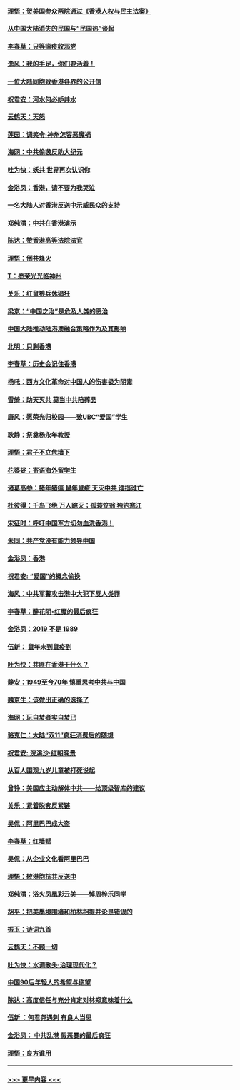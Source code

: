 #### [理悟：贺美国参众两院通过《香港人权与民主法案》](../pages/nsc993/n11678104.md?t=11251111) 
#### [从中国大陆消失的民国与“民国热”谈起](../pages/nsc993/n11678075.md?t=11251111) 
#### [李春草：只等瘟疫收邪党](../pages/nsc993/n11677308.md?t=11251111) 
#### [逸风：我的手足，你们要活着！](../pages/nsc993/n11676352.md?t=11251111) 
#### [一位大陆同胞致香港各界的公开信](../pages/nsc993/n11675761.md?t=11251111) 
#### [祝君安：河水何必妒井水](../pages/nsc993/n11675746.md?t=11251111) 
#### [云鹤天：天怒](../pages/nsc993/n11675718.md?t=11251111) 
#### [莲园：调笑令‧神州怎容恶魔祸](../pages/nsc993/n11675648.md?t=11251111) 
#### [海网：中共偷袭反助大纪元](../pages/nsc993/n11673515.md?t=11251111) 
#### [吐为快：妖共 世界再次认识你](../pages/nsc993/n11673506.md?t=11251111) 
#### [金浴凤：香港，请不要为我哭泣](../pages/nsc993/n11673248.md?t=11251111) 
#### [一名大陆人对香港反送中示威民众的支持](../pages/nsc993/n11672615.md?t=11251111) 
#### [郑纯清：中共在香港演示](../pages/nsc993/n11670539.md?t=11251111) 
#### [陈达：赞香港高等法院法官](../pages/nsc993/n11669542.md?t=11251111) 
#### [理悟：倒共烽火](../pages/nsc993/n11668844.md?t=11251111) 
#### [T：愿荣光光临神州](../pages/nsc993/n11668421.md?t=11251111) 
#### [关乐：红鼠狼兵休猖狂](../pages/nsc993/n11668378.md?t=11251111) 
#### [梁京：“中国之治”是危及人类的恶治](../pages/nsc993/n11668328.md?t=11251111) 
#### [中国大陆推动陆港澳融合策略作为及其影响](../pages/nsc993/n11668157.md?t=11251111) 
#### [北明：只剩香港](../pages/nsc993/n11668002.md?t=11251111) 
#### [李春草：历史会记住香港](../pages/nsc993/n11667927.md?t=11251111) 
#### [杨吒：西方文化革命对中国人的伤害极为阴毒](../pages/nsc993/n11664521.md?t=11251111) 
#### [雪绮：助天灭共 莫当中共陪葬品](../pages/nsc993/n11662650.md?t=11251111) 
#### [唐风：愿荣光归校园——致UBC“爱国”学生](../pages/nsc993/n11662194.md?t=11251111) 
#### [耿静：祭奠杨永年教授](../pages/nsc993/n11662514.md?t=11251111) 
#### [理悟：君子不立危墙下](../pages/nsc993/n11662172.md?t=11251111) 
#### [花婆娑：寄语海外留学生](../pages/nsc993/n11662121.md?t=11251111) 
#### [诸葛高参：猪年猪瘟 鼠年鼠疫 天灭中共 谁挡谁亡](../pages/nsc993/n11661980.md?t=11251111) 
#### [杜彼得：千鸟飞绝 万人踪灭；孤蓑笠翁 独钓寒江](../pages/nsc993/n11661170.md?t=11251111) 
#### [宋征时：呼吁中国军方切勿血洗香港！](../pages/nsc993/n11415318.md?t=11251111) 
#### [朱同：共产党没有能力领导中国](../pages/nsc993/n11660421.md?t=11251111) 
#### [金浴凤：香港](../pages/nsc993/n11660419.md?t=11251111) 
#### [祝君安: “爱国”的概念偷换](../pages/nsc993/n11659706.md?t=11251111) 
#### [海风：中共军警攻击港中大犯下反人类罪](../pages/nsc993/n11659632.md?t=11251111) 
#### [李春草：醉花阴•红魔的最后疯狂](../pages/nsc993/n11659287.md?t=11251111) 
#### [金浴凤：2019 不是 1989](../pages/nsc993/n11657663.md?t=11251111) 
#### [伍新： 鼠年未到鼠疫到](../pages/nsc993/n11655098.md?t=11251111) 
#### [吐为快：共匪在香港干什么？](../pages/nsc993/n11654891.md?t=11251111) 
#### [静安：1949至今70年 慎重思考中共与中国](../pages/nsc993/n11651244.md?t=11251111) 
#### [魏京生：该做出正确的选择了](../pages/nsc993/n11653084.md?t=11251111) 
#### [海网：玩自焚者实自焚已](../pages/nsc993/n11652423.md?t=11251111) 
#### [骆克仁：大陆“双11”疯狂消费后的随想](../pages/nsc993/n11652305.md?t=11251111) 
#### [祝君安: 浣溪沙·红朝晚景](../pages/nsc993/n11652258.md?t=11251111) 
#### [从百人围观九岁儿童被打死说起](../pages/nsc993/n11651030.md?t=11251111) 
#### [曾铮：美国应主动解体中共——给顶级智库的建议](../pages/nsc993/n11649888.md?t=11251111) 
#### [关乐：紧着脱套反紧链](../pages/nsc993/n11649069.md?t=11251111) 
#### [吴侃：阿里巴巴成大盗](../pages/nsc993/n11645523.md?t=11251111) 
#### [李春草：红墙赋](../pages/nsc993/n11646389.md?t=11251111) 
#### [吴侃：从企业文化看阿里巴巴](../pages/nsc993/n11645476.md?t=11251111) 
#### [理悟：敬港胞抗共反送中](../pages/nsc993/n11645466.md?t=11251111) 
#### [郑纯清：浴火凤凰彩云美——悼周梓乐同学](../pages/nsc993/n11645155.md?t=11251111) 
#### [胡平：把美墨境围墙和柏林相提并论是错误的](../pages/nsc993/n11645134.md?t=11251111) 
#### [振玉：诗词九首](../pages/nsc993/n11644081.md?t=11251111) 
#### [云鹤天：不顾一切](../pages/nsc993/n11643508.md?t=11251111) 
#### [吐为快：水调歌头·治理现代化？](../pages/nsc993/n11643485.md?t=11251111) 
#### [中国90后年轻人的希望与绝望](../pages/nsc993/n11642317.md?t=11251111) 
#### [陈达：高度信任与充分肯定对林郑意味着什么](../pages/nsc993/n11641441.md?t=11251111) 
#### [伍新 ：何君尧遇刺 有良人当思](../pages/nsc993/n11641503.md?t=11251111) 
#### [金浴凤： 中共乱港  假恶暴的最后疯狂](../pages/nsc993/n11641495.md?t=11251111) 
#### [理悟：良方谁用](../pages/nsc993/n11641463.md?t=11251111) 

----
#### [ >>> 更早内容 <<< ](../indexes/nsc993-earlier.md)
